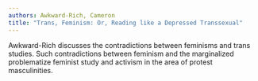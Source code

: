 ```yaml
---
authors: Awkward-Rich, Cameron
title: "Trans, Feminism: Or, Reading like a Depressed Transsexual"
---
```


Awkward-Rich discusses the contradictions between feminisms and trans
studies. Such contradictions between feminism and the marginalized
problematize feminist study and activism in the area of protest
masculinities.
